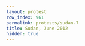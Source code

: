 ```yaml
---
layout: protest
row_index: 961
permalink: protests/sudan-7
title: Sudan, June 2012
hidden: true
---
```

